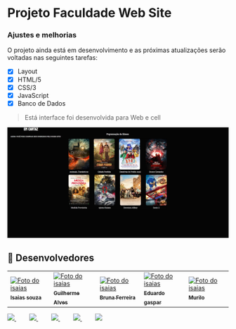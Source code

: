 # Projeto Faculdade Web Site



### Ajustes e melhorias

O projeto ainda está em desenvolvimento e as próximas atualizações serão voltadas nas seguintes tarefas:

- [x] Layout
- [x] HTML/5 
- [x] CSS/3
- [x] JavaScript
- [x] Banco de Dados

> Está interface foi desenvolvida para  Web e cell 

<img src="./img/screen2.jpg" width = "600px">


## 🤝 Desenvolvedores

<table>
  <tr>
    <td >
      <a href="https://www.linkedin.com/in/isaiassouzasantos/">
        <img src="https://avatars3.githubusercontent.com/u/31936044" width="100px;" alt="Foto do isaias"/><br>
        <sub>
          <b>Isaias souza</b>
        </sub>
      </a>
    </td>

<td>
      <a href="https://github.com/GuiIhermeLandim?tab=repositories">
        <img src="https://avatars3.githubusercontent.com/u/31936044" width="100px;" alt="Foto do isaias"/><br>
        <sub>
          <b>Guilherme Alves</b>
        </sub>
      </a>
    </td>
    
<td>
      <a href="https://github.com/GuiIhermeLandim?tab=repositories">
        <img src="https://avatars3.githubusercontent.com/u/31936044" width="100px;" alt="Foto do isaias"/><br>
        <sub>
          <b>Bruna Ferreira</b>
        </sub>
      </a>
    </td>

   
<td>
      <a href="https://github.com/GuiIhermeLandim?tab=repositories">
        <img src="https://avatars3.githubusercontent.com/u/31936044" width="100px;" alt="Foto do isaias"/><br>
        <sub>
          <b>Eduardo gaspar</b>
        </sub>
      </a>
    </td>
    
<td>
      <a href="https://github.com/GuiIhermeLandim?tab=repositories">
        <img src="https://avatars3.githubusercontent.com/u/31936044" width="100px;" alt="Foto do isaias"/><br>
        <sub>
          <b>Murilo</b>
        </sub>
      </a>
    </td>
    
 </tr>
  
</table>

<a href="https://www.linkedin.com/in/isaiassouzasantos/">
    <img src="https://img.shields.io/badge/LinkedIn-0077B5?style=for-the-badge&logo=linkedin&logoColor=white">
</a>

<a href="https://github.com/GuiIhermeLandim">
    <img src="https://img.shields.io/badge/GitHub-100000?style=for-the-badge&logo=github&logoColor=white" style="margin-left:30px">
</a>

<a href="https://github.com/GuiIhermeLandim">
    <img src="https://img.shields.io/badge/GitHub-100000?style=for-the-badge&logo=github&logoColor=white" style="margin-left:30px">
</a>

<a href="https://github.com/GuiIhermeLandim">
    <img src="https://img.shields.io/badge/GitHub-100000?style=for-the-badge&logo=github&logoColor=white" style="margin-left:30px">
</a>

<a href="https://github.com/GuiIhermeLandim">
    <img src="https://img.shields.io/badge/GitHub-100000?style=for-the-badge&logo=github&logoColor=white" style="margin-left:30px">
</a>


